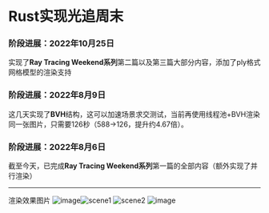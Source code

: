# Rust实现光追周末
### 阶段进展：2022年10月25日
实现了**Ray Tracing Weekend系列**第二篇以及第三篇大部分内容，添加了ply格式网格模型的渲染支持
### 阶段进展：2022年8月9日
这几天实现了**BVH**结构，这可以加速场景求交测试，当前再使用线程池+BVH渲染同一张图片，只需要126秒（588→126，提升约4.67倍）。
### 阶段进展：2022年8月6日
截至今天，已完成**Ray Tracing Weekend系列**第一篇的全部内容（额外实现了并行渲染）

---
渲染效果图片
![image](https://user-images.githubusercontent.com/33785908/183393614-b7b30d6e-7de1-403d-aa2e-42a7f977d28c.png)![scene1](https://user-images.githubusercontent.com/48388820/197756488-dec085db-a399-42c4-932f-7799e1a8e7a2.jpg)
![scene2](https://user-images.githubusercontent.com/48388820/197756539-f5310efa-7c46-4d71-a210-cb096f1a67ca.png)
![image](https://user-images.githubusercontent.com/48388820/197756655-06bf71bb-47dd-4859-9396-0d4552461034.png)
